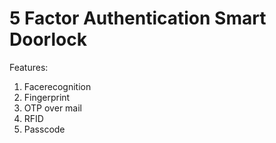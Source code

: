 # 5 Factor Authentication Smart Doorlock
Features:
1. Facerecognition
2. Fingerprint
3. OTP over mail
4. RFID
5. Passcode
